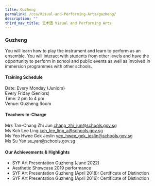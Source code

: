 ```yaml
---
title: Guzheng
permalink: /cca/Visual-and-Performing-Arts/guzheng/
description: ""
third_nav_title: 艺术团 Visual and Performing Arts
---
```


### Guzheng

You will learn how to play the instrument and learn to perform as an ensemble. You will interact with students from other levels and have the opportunity to perform in school and public events as well as involved in immersion programmes with other schools.  
  

#### Training Schedule


Date: Every Monday (Juniors) <br>
Every Friday (Seniors) <br>
Time: 2 pm to 4 pm <br>
Venue: Guzheng Room 

#### Teachers In-Charge

Mrs Tan-Chang Zhi Jun [chang\_zhi\_jun@schools.gov.sg](mailto:chang_zhi_jun@schools.gov.sg) <br>
Ms Koh Lee Ling [koh\_lee\_ling\_a@schools.gov.sg](mailto:koh_lee_ling_a@schools.gov.sg) <br>
Ms Yeo Hwee Gek Jeslin [yeo\_hwee\_gek\_jeslin@schools.gov.sg](mailto:yeo_hwee_gek_jeslin@schools.gov.sg) <br>
Ms Su Yan [su\_yan@schools.gov.sg](mailto:su_yan@schools.gov.sg) 

#### Our Achievements & Highlights

*   SYF Art Presentation Guzheng (June 2022)
*   Aesthetic Showcase 2019 performance
*   SYF Art Presentation Guzheng (April 2018): Certificate of Distinction
*   SYF Art Presentation Guzheng (April 2016): Certificate of Distinction